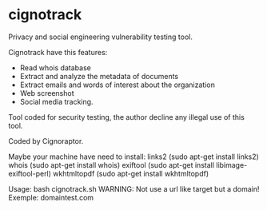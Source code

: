 # cignotrack

Privacy and social engineering vulnerability testing tool.

Cignotrack have this features:

- Read whois database
- Extract and analyze the metadata of documents
- Extract emails and words of interest about the organization
- Web screenshot
- Social media tracking.

Tool coded for security testing, the author decline any illegal use of this tool.

Coded by Cignoraptor.

Maybe your machine have need to install: 
links2 (sudo apt-get install links2) 
whois (sudo apt-get install whois)
exiftool (sudo apt-get install libimage-exiftool-perl)
wkhtmltopdf (sudo apt-get install wkhtmltopdf)

Usage: bash cignotrack.sh   WARNING: Not use a url like target but a domain!
Exemple: domaintest.com

